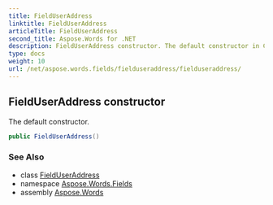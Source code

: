 ```yaml
---
title: FieldUserAddress
linktitle: FieldUserAddress
articleTitle: FieldUserAddress
second_title: Aspose.Words for .NET
description: FieldUserAddress constructor. The default constructor in C#.
type: docs
weight: 10
url: /net/aspose.words.fields/fielduseraddress/fielduseraddress/
---
```

## FieldUserAddress constructor

The default constructor.

```csharp
public FieldUserAddress()
```

### See Also

* class [FieldUserAddress](../)
* namespace [Aspose.Words.Fields](../../../aspose.words.fields/)
* assembly [Aspose.Words](../../../)
